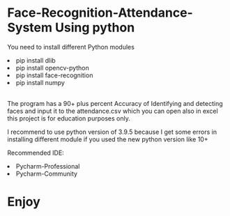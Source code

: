 # Face-Recognition-Attendance-System Using python

You need to install different Python modules

<li>pip install dlib</li>
<li>pip install opencv-python
<li>pip install face-recognition
<li>pip install numpy</li>
<br>

The program has a 90+ plus percent Accuracy of Identifying and detecting faces and input it to the attendance.csv which you can open also in excel
this project is for education purposes only.

I recommend to use python version of 3.9.5 because I get some errors in installing different module if you used the new python version like 10+

Recommended IDE:

<li>Pycharm-Professional</li>
<li>Pycharm-Community</li>

<h1>Enjoy</h1>
